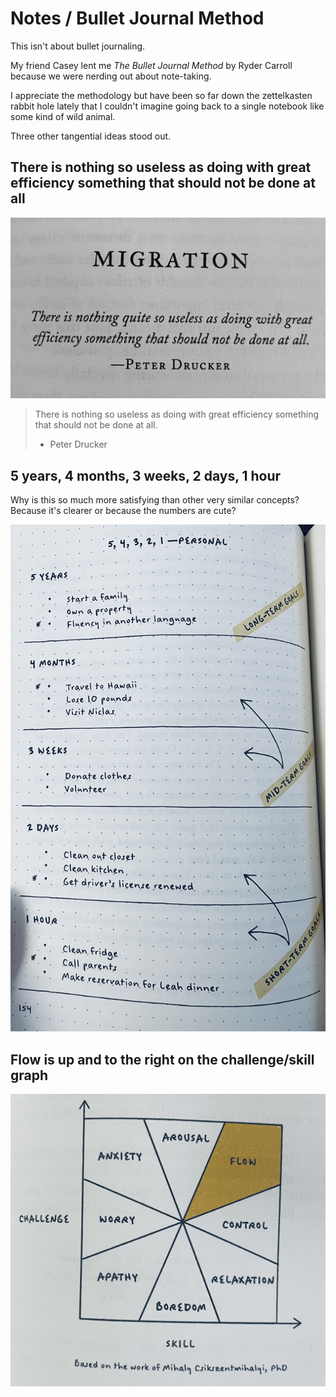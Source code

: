 # Notes / Bullet Journal Method

This isn't about bullet journaling.

My friend Casey lent me _The Bullet Journal Method_ by Ryder Carroll because we were nerding out about note-taking.

I appreciate the methodology but have been so far down the zettelkasten rabbit hole lately that I couldn't imagine going back to a single notebook like some kind of wild animal.

Three other tangential ideas stood out.

## There is nothing so useless as doing with great efficiency something that should not be done at all

![](3D2D0CC5-7E6C-4AD0-BB03-70488B717D5C.jpeg)

> There is nothing so useless as doing with great efficiency something that should not be done at all. 
> - Peter Drucker

## 5 years, 4 months, 3 weeks, 2 days, 1 hour

Why is this so much more satisfying than other very similar concepts? Because it's clearer or because the numbers are cute?

![](67BD02B9-CBFC-4988-BEF4-4E84D6FDC20F.jpeg)

## Flow is up and to the right on the challenge/skill graph

![](6492ADD1-241A-4EB2-96B0-26890E8A36A5.jpeg)

